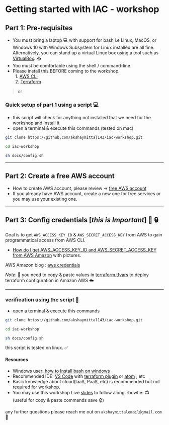 # Getting started with IAC - workshop

## Part 1: Pre-requisites

- You must bring a laptop :computer: with support for bash i.e Linux, MacOS, or Windows 10 with Windows Subsystem for Linux installed are all fine. Alternatively, you can stand up a virtual Linux box using a tool such as [VirtualBox](https://www.virtualbox.org/). :inbox_tray:
- You must be comfortable using the shell / command-line.
- Please install this BEFORE coming to the workshop.  
    1. [AWS CLI](https://aws.amazon.com/cli/)  
    2. [Terraform](https://www.terraform.io/)

> or

### Quick setup of part 1 using a script :computer:

- this script will check for anything not installed that we need for the workshop and install it
- open a terminal & execute this commands (tested on mac)

```bash
git clone https://github.com/akshaymittal143/iac-workshop.git  

cd iac-workshop  

sh docs/config.sh
```

---

## Part 2: Create a free AWS account

- How to create AWS account, please review -> [free AWS account](https://aws.amazon.com/free/)
- If you already have AWS account, create a new one for free services or you may use your existing one.  

---

## Part 3: Config credentials [*this is Important*]  :key: :lock:

Goal is to get `AWS_ACCESS_KEY_ID` & `AWS_SECRET_ACCESS_KEY` from AWS to gain programmatical access from AWS CLI. 

- [How do I get AWS_ACCESS_KEY_ID and AWS_SECRET_ACCESS_KEY from AWS Amazon](./aws-key-and-secret.md) with pictures.

AWS Amazon blog : [aws credentials](https://docs.aws.amazon.com/general/latest/gr/aws-sec-cred-types.html#access-keys-and-secret-access-keys)

*Note*: :blue_book: you need to copy & paste values in [terraform.tfvars](../chap1/terraform.tfvars) to deploy terraform configuration in Amazon AWS :cloud:

---

### verification using the script :mag_right:

- open a terminal & execute this commands

```bash
git clone https://github.com/akshaymittal143/iac-workshop.git

cd iac-workshop

sh docs/config.sh
```

this script is tested on linux. :white_check_mark:

#### Resources

- Windows user: [how to Install bash on windows](https://itsfoss.com/install-bash-on-windows/)
- Recommended IDE: [VS Code](https://code.visualstudio.com/) with [terraform plugin](https://marketplace.visualstudio.com/items?itemName=mauve.terraform) or [atom](https://atom.io/) , etc
- Basic knowledge about cloud(IaaS, PaaS, etc) is recommended but not required for workshop.
- You may use this workshop Live [slides](https://slides.com/akshaymittal/iac-workshop/live#/) to follow along. :bowtie: :tv: (useful for copy & paste commands save :watch:)

any further questions please reach me out on `akshaymittalemail@gmail.com` :email:
